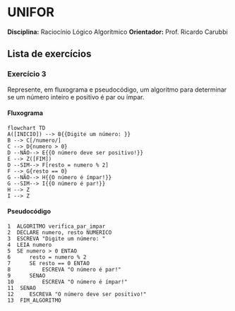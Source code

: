 # UNIFOR
**Disciplina:** Raciocínio Lógico Algorítmico 
**Orientador:** Prof. Ricardo Carubbi

## Lista de exercícios

### Exercício 3
Represente, em fluxograma e pseudocódigo, um algoritmo para determinar se um número inteiro e positivo é par ou ímpar.

#### Fluxograma
```mermaid
flowchart TD
A([INICIO]) --> B{{Digite um número: }}
B --> C[/numero/]
C --> D{numero > 0}
D --NÃO--> E{{O número deve ser positivo!}}
E --> Z([FIM])
D --SIM--> F[resto = numero % 2]
F --> G{resto == 0}
G --NÃO--> H{{O número é ímpar!}}
G --SIM--> I{{O número é par!}}
H --> Z
I --> Z
```
#### Pseudocódigo
```
1  ALGORITMO verifica_par_impar
2  DECLARE numero, resto NUMERICO
3  ESCREVA "Digite um número: "
4  LEIA numero
5  SE numero > 0 ENTAO
6      resto = numero % 2
7      SE resto == 0 ENTAO
8          ESCREVA "O número é par!"
9      SENAO
10         ESCREVA "O número é ímpar!"
11  SENAO 
12     ESCREVA "O número deve ser positivo!"
13  FIM_ALGORITMO
```
